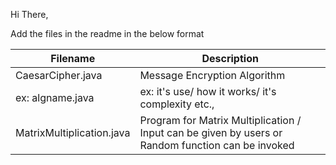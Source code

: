 Hi There,

Add the files in the readme in the below format

| Filename      | Description |
| ----------- | ----------- |
| CaesarCipher.java     |Message Encryption Algorithm|
| ex: algname.java      | ex: it's use/ how it works/ it's complexity etc.,  |
| MatrixMultiplication.java      | Program for Matrix Multiplication / Input can be given by users or Random function can be invoked |

